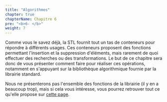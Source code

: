 ```yaml
---
title: "Algorithmes"
chapter: true
chapterName: Chapitre 6
pre: "<b>6- </b>"
weight: 7
---
```


Comme vous le savez déjà, la STL fournit tout un tas de conteneurs pour répondre à différents usages.
Ces conteneurs proposent des fonctions permettant l'insertion et la suppression d'éléments, mais rarement de quoi effectuer des recherches ou des transformations.
Le but de ce chapitre sera donc de vous présenter comment faire pour réaliser ces opérations, notamment en s'appuyant sur la bibliothèque algorithmique fournie par la librairie standard.

Nous ne présenterons pas l'ensemble des fonctions de la librairie (il y en a beaucoup trop), mais si cela vous intéresse, vous pourrez retrouver tout ce qu'elle propose sur [cette page](https://en.cppreference.com/w/cpp/algorithm).
